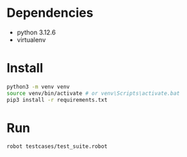 # Dependencies

- python 3.12.6
- virtualenv

# Install

```bash
python3 -m venv venv
source venv/bin/activate # or venv\Scripts\activate.bat
pip3 install -r requirements.txt
```

# Run

```bash
robot testcases/test_suite.robot
```
